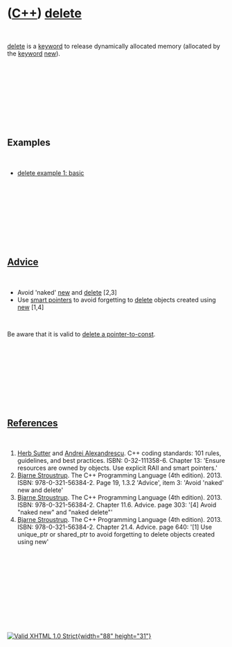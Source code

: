 



 

 

 

 

 

([C++](Cpp.htm)) [delete](CppDelete.htm)
========================================

 

[delete](CppDelete.htm) is a [keyword](CppKeyword.htm) to release
dynamically allocated memory (allocated by the [keyword](CppKeyword.htm)
[new](CppNew.htm)).

 

 

 

 

 

Examples
--------

 

-   [delete example 1: basic](CppDeleteExample1.htm)

 

 

 

 

 

[Advice](CppAdvice.htm)
-----------------------

 

-   Avoid 'naked' [new](CppNew.htm) and [delete](CppDelete.htm) \[2,3\]
-   Use [smart pointers](CppSmartPointer.htm) to avoid forgetting to
    [delete](CppDelete.htm) objects created using [new](CppNew.htm)
    \[1,4\]

 

Be aware that it is valid to [delete a
pointer-to-const](CppDeletePointerToConst.htm).

 

 

 

 

 

[References](CppReferences.htm)
-------------------------------

 

1.  [Herb Sutter](CppHerbSutter.htm) and [Andrei
    Alexandrescu](CppAndreiAlexandrescu.htm). C++ coding standards: 101
    rules, guidelines, and best practices. ISBN: 0-32-111358-6. Chapter
    13: 'Ensure resources are owned by objects. Use explicit RAII and
    smart pointers.'
2.  [Bjarne Stroustrup](CppBjarneStroustrup.htm). The C++ Programming
    Language (4th edition). 2013. ISBN: 978-0-321-56384-2. Page 19,
    1.3.2 'Advice', item 3: 'Avoid 'naked' new and delete'
3.  [Bjarne Stroustrup](CppBjarneStroustrup.htm). The C++ Programming
    Language (4th edition). 2013. ISBN: 978-0-321-56384-2. Chapter 11.6.
    Advice. page 303: '\[4\] Avoid "naked new" and "naked delete"'
4.  [Bjarne Stroustrup](CppBjarneStroustrup.htm). The C++ Programming
    Language (4th edition). 2013. ISBN: 978-0-321-56384-2. Chapter 21.4.
    Advice. page 640: '\[1\] Use unique\_ptr or shared\_ptr to avoid
    forgetting to delete objects created using new'

 

 

 

 

 





 

[![Valid XHTML 1.0 Strict](valid-xhtml10.png){width="88"
height="31"}](http://validator.w3.org/check?uri=referer)
